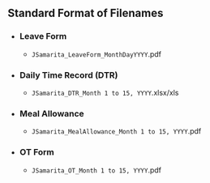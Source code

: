 ##  Standard Format of Filenames
* ### Leave Form
    - `JSamarita_LeaveForm_MonthDayYYYY`.pdf

* ### Daily Time Record (DTR)
    - `JSamarita_DTR_Month 1 to 15, YYYY`.xlsx/xls

* ### Meal Allowance 
    - `JSamarita_MealAllowance_Month 1 to 15, YYYY`.pdf

* ### OT Form
    - `JSamarita_OT_Month 1 to 15, YYYY`.pdf

